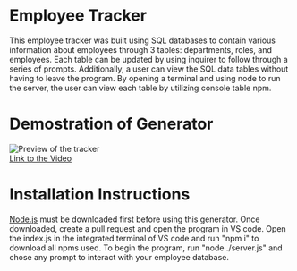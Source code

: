 # Employee Tracker

This employee tracker was built using SQL databases to contain various information about employees through 3 tables: departments, roles, and employees. Each table can be updated by using inquirer to follow through a series of prompts. Additionally, a user can view the SQL data tables without having to leave the program. By opening a terminal and using node to run the server, the user can view each table by utilizing console table npm.

# Demostration of Generator 

![Preview of the tracker](static/media/preview.gif)
<br>
[Link to the Video](https://youtu.be/YPkYP4AFY68)

# Installation Instructions

[Node.js](https://nodejs.org/en/) must be downloaded first before using this generator. Once downloaded, create a pull request and open the program in VS code. Open the index.js in the integrated terminal of VS code and run "npm i" to download all npms used. To begin the program, run "node ./server.js" and chose any prompt to interact with your employee database.
